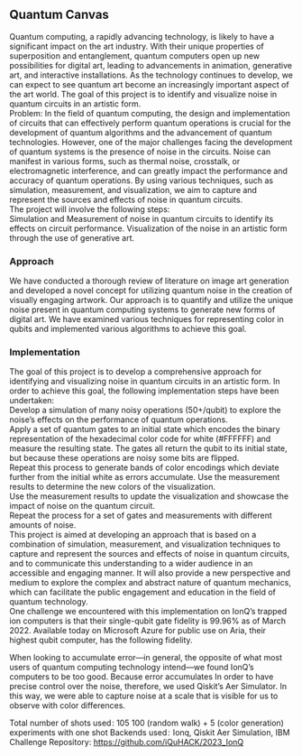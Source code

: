 ## Quantum Canvas

Quantum computing, a rapidly advancing technology, is likely to have a significant impact on the art industry. With their unique properties of superposition and entanglement, quantum computers open up new possibilities for digital art, leading to advancements in animation, generative art, and interactive installations. As the technology continues to develop, we can expect to see quantum art become an increasingly important aspect of the art world. The goal of this project is to identify and visualize noise in quantum circuits in an artistic form.<br>
Problem: In the field of quantum computing, the design and implementation of circuits that can effectively perform quantum operations is crucial for the development of quantum algorithms and the advancement of quantum technologies. However, one of the major challenges facing the development of quantum systems is the presence of noise in the circuits. Noise can manifest in various forms, such as thermal noise, crosstalk, or electromagnetic interference, and can greatly impact the performance and accuracy of quantum operations. By using various techniques, such as simulation, measurement, and visualization, we aim to capture and represent the sources and effects of noise in quantum circuits.<br>
The project will involve the following steps:<br>
Simulation and Measurement of noise in quantum circuits to identify its effects on circuit performance.
Visualization of the noise in an artistic form through the use of generative art.<br>
### Approach<br>
We have conducted a thorough review of literature on image art generation and developed a novel concept for utilizing quantum noise in the creation of visually engaging artwork. Our approach is to quantify and utilize the unique noise present in quantum computing systems to generate new forms of digital art. We have examined various techniques for representing color in qubits and implemented various algorithms to achieve this goal.<br>
### Implementation<br>
The goal of this project is to develop a comprehensive approach for identifying and visualizing noise in quantum circuits in an artistic form. In order to achieve this goal, the following implementation steps have been undertaken:<br>
Develop a simulation of many noisy operations (50+/qubit) to explore the noise’s effects on the performance of quantum operations.<br>
Apply a set of quantum gates to an initial state which encodes the binary representation of the hexadecimal color code for white (#FFFFFF) and measure the resulting state. The gates all return the qubit to its initial state, but because these operations are noisy some bits are flipped. <br>
Repeat this process to generate bands of color encodings which deviate further from the initial white as errors accumulate. Use the measurement results to determine the new colors of the visualization.<br>
Use the measurement results to update the visualization and showcase the impact of noise on the quantum circuit.<br>
Repeat the process for a set of gates and measurements with different amounts of noise.<br>
This project is aimed at developing an approach that is based on a combination of simulation, measurement, and visualization techniques to capture and represent the sources and effects of noise in quantum circuits, and to communicate this understanding to a wider audience in an accessible and engaging manner. It will also provide a new perspective and medium to explore the complex and abstract nature of quantum mechanics, which can facilitate the public engagement and education in the field of quantum technology.<br>
One challenge we encountered with this implementation on IonQ’s trapped ion computers is that their single-qubit gate fidelity is 99.96% as of March 2022. Available today on Microsoft Azure for public use on Aria, their highest qubit computer, has the following fidelity. <br>

When looking to accumulate error—in general, the opposite of what most users of quantum computing technology intend—we found IonQ’s computers to be too good. Because error accumulates In order to have precise control over the noise, therefore, we used Qiskit’s Aer Simulator. In this way, we were able to capture noise at a scale that is visible for us to observe with color differences.<br>

Total number of shots used : 105
100 (random walk) + 5 (color generation) experiments with one shot 
Backends used :  Ionq, Qiskit Aer Simulation, IBM
Challenge Repository: https://github.com/iQuHACK/2023_IonQ
